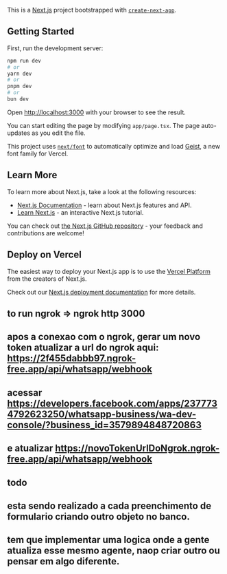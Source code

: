 This is a [Next.js](https://nextjs.org) project bootstrapped with [`create-next-app`](https://nextjs.org/docs/app/api-reference/cli/create-next-app).

## Getting Started

First, run the development server:

```bash
npm run dev
# or
yarn dev
# or
pnpm dev
# or
bun dev
```

Open [http://localhost:3000](http://localhost:3000) with your browser to see the result.

You can start editing the page by modifying `app/page.tsx`. The page auto-updates as you edit the file.

This project uses [`next/font`](https://nextjs.org/docs/app/building-your-application/optimizing/fonts) to automatically optimize and load [Geist](https://vercel.com/font), a new font family for Vercel.

## Learn More

To learn more about Next.js, take a look at the following resources:

- [Next.js Documentation](https://nextjs.org/docs) - learn about Next.js features and API.
- [Learn Next.js](https://nextjs.org/learn) - an interactive Next.js tutorial.

You can check out [the Next.js GitHub repository](https://github.com/vercel/next.js) - your feedback and contributions are welcome!

## Deploy on Vercel

The easiest way to deploy your Next.js app is to use the [Vercel Platform](https://vercel.com/new?utm_medium=default-template&filter=next.js&utm_source=create-next-app&utm_campaign=create-next-app-readme) from the creators of Next.js.

Check out our [Next.js deployment documentation](https://nextjs.org/docs/app/building-your-application/deploying) for more details.

## to run ngrok =>   ngrok http 3000

## apos a conexao com o ngrok, gerar um novo token atualizar a url do ngrok aqui: https://2f455dabbb97.ngrok-free.app/api/whatsapp/webhook

## acessar https://developers.facebook.com/apps/2377734792623250/whatsapp-business/wa-dev-console/?business_id=3579894848720863

## e atualizar https://novoTokenUrlDoNgrok.ngrok-free.app/api/whatsapp/webhook

## todo

## esta sendo realizado a cada preenchimento de formulario criando outro objeto no banco.

## tem que implementar uma logica onde a gente atualiza esse mesmo agente, naop criar outro ou pensar em algo diferente.